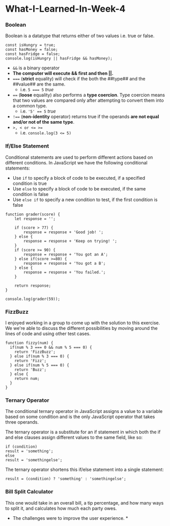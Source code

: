 # What-I-Learned-In-Week-4

### Boolean
Boolean is a datatype that returns either of two values i.e. true or false. 
```
const isHungry = true;
const hasMoney = false;
const hasFridge = false;
console.log(isHungry || hasFridge && hasMoney);
```
* `&&` is a binary operator
* **The computer will execute && first and then ||.**
* `===` (**strict** equality) will check if the both the ##type## and the ##value## are the same.
  * i.e. `5 === 5` *true*
* `==` (**loose** equality) also performs a **type coercion**. Type coercion means that two values are compared only after attempting to convert them into a common type.
  * i.e. `'5' == 5` *true*
* `!==` (**non-identity** operator) returns true if the operands **are not equal and/or not of the same type**.
* `>, < or <= >=` 
  * i.e. `console.log(3 <= 5)`

### If/Else Statement
Conditional statements are used to perform different actions based on different conditions. In JavaScript we have the following conditional statements:
* Use `if` to specify a block of code to be executed, if a specified condition is true
* Use `else` to specify a block of code to be executed, if the same condition is false
* Use `else if` to specify a new condition to test, if the first condition is false
```
function grader(score) {
    let response = '';

    if (score > 77) {
        response = response + 'Good job! ';
    } else {
        response = response + 'Keep on trying! ';
    }
    if (score >= 90) {
        response = response + 'You got an A';
    } else if(score >=80) {
        response = response + 'You got a B';
    } else {
        response = response + 'You failed.';
    }

    return response;
}

console.log(grader(59));
```

### FizzBuzz
I enjoyed working in a group to come up with the solution to this exercise. We we're able to discuss the different possibilities by moving around the lines of code and using other test cases.
```
function fizzy(num) {
  if(num % 3 === 0 && num % 5 === 0) {
    return 'FizzBuzz';
  } else if(num % 3 === 0) {
    return 'Fizz';
  } else if(num % 5 === 0) {
    return 'Buzz';
  } else {
    return num;
  }
}
```

### Ternary Operator
The conditional ternary operator in JavaScript assigns a value to a variable based on some condition and is the only JavaScript operator that takes three operands.

The ternary operator is a substitute for an if statement in which both the if and else clauses assign different values to the same field, like so:
```
if (condition)
result = 'something';
else
result = 'somethingelse'; 
```
The ternary operator shortens this if/else statement into a single statement:
```
result = (condition) ? 'something' : 'somethingelse'; 
```

### Bill Split Calculator
This one would take in an overall bill, a tip percentage, and how many ways to split it, and calculates how much each party owes.
* The challenges were to improve the user experience.
  * 